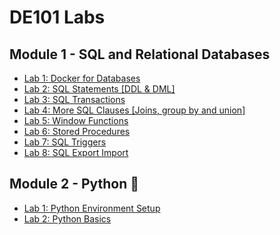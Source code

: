 # DE101 Labs 

## Module 1 - SQL and Relational Databases 
* [Lab 1: Docker for Databases](Labs/Lab1_DockerForDatabases/)
* [Lab 2: SQL Statements [DDL & DML]](Labs/Lab2_SQL_DDL_DML/)
* [Lab 3: SQL Transactions](Labs/Lab3_SQL_Transactions/)
* [Lab 4: More SQL Clauses [Joins, group by and union]](Labs/Lab4_More_SQL_Clauses/)
* [Lab 5: Window Functions](Labs/Lab5_SQL_Window_functions/)
* [Lab 6: Stored Procedures](Labs/Lab6_SQL_StoredProcedures/)
* [Lab 7: SQL Triggers](Labs/Lab7_SQL_Triggers)
* [Lab 8: SQL Export Import](Labs/Lab8_Export_Import_DB)

## Module 2 - Python 🐍
* [Lab 1: Python Environment Setup](Labs/Python/Lab1_Python_setup/)
* [Lab 2: Python Basics](Labs/Python/Lab2_Python_Basics/)